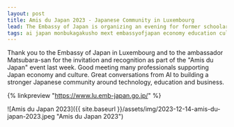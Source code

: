 ```yaml
---
layout: post
title: Amis du Japan 2023 - Japanese Community in Luxembourg
lead: The Embassy of Japan is organizing an evening for former schoolars  who visited Japan as part of programs offered by the Japanese Government and the Japan Foundation.
tags: ai japan monbukagakusho mext embassyofjapan economy education culture scholarship microsoft
---
```


Thank you to the Embassy of Japan in Luxembourg and to the ambassador Matsubara-san for the invitation and recognition as part of the "Amis du Japan" event last week. Good meeting many professionals supporting Japan economy and culture. Great conversations from AI to building a stronger Japanese community around technology, education and business.


{% linkpreview "https://www.lu.emb-japan.go.jp/" %}

![Amis du Japan 2023]({{ site.baseurl }}/assets/img/2023-12-14-amis-du-japan-2023.jpeg "Amis du Japan 2023")
